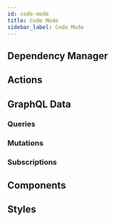```yaml
---
id: code-mode
title: Code Mode
sidebar_label: Code Mode
---
```


## Dependency Manager

## Actions

## GraphQL Data

### Queries

### Mutations

### Subscriptions

## Components

## Styles
